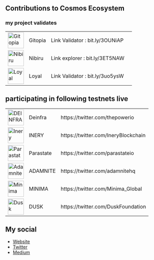 ## Contributions to Cosmos Ecosystem
### my project validates
<table>
  <tr>
    <td><img width="50" src="https://pbs.twimg.com/profile_images/1440291565302284304/0r9YJOJW_400x400.png" alt="Gitopia"></td>
    <td>Gitopia</td>
    <td>Link Validator : bit.ly/3OUNiAP<td>
   </tr>
   <tr>
    <td><img width="50" src="https://pbs.twimg.com/profile_images/1556857504394526721/OyWtRrNP_400x400.jpg" alt="Nibiru"></td>
    <td>Nibiru</td>
    <td>Link explorer : bit.ly/3ET5NAW</td>
   </tr>
   <tr>
    <td><img width="50" src="https://pbs.twimg.com/profile_images/1587876476166328324/qIdvDEqz_400x400.jpg" alt="Loyal"></td>
    <td>Loyal</td>
    <td>Link Validator : bit.ly/3uo5ysW</td>
   </tr>
</table>

## participating in following testnets live
<table>
  <tr>
    <td><img width="50" src="https://res.cloudinary.com/crunchbase-production/image/upload/c_lpad,h_170,w_170,f_auto,b_white,q_auto:eco,dpr_1/r2iykwnuyvhxsusfphy2" alt="DEINFRA"></td>
    <td>Deinfra</td>
    <td>https://twitter.com/thepowerio</td>
  </tr>
  <tr>
    <td><img width="50" src="https://media-exp1.licdn.com/dms/image/C4E0BAQEGyxTVEOmxVw/company-logo_200_200/0/1637483313313?e=2147483647&v=beta&t=xQokldPhblxsOdrBtv5mlIjR874oeMYRBdrmg7OVe3E" alt="Inery"></td>
    <td>INERY</td>
    <td>https://twitter.com/IneryBlockchain</td>
  </tr>
  <tr>
    <td><img width="50" src="https://user-images.githubusercontent.com/38981255/184852284-08b36261-236b-4027-bdc3-487858eb09c7.png" alt="Parastate"></td>
    <td>Parastate</td>
    <td>https://twitter.com/parastateio</td>
  </tr>
  <tr>
    <td><img width="50" src="https://pbs.twimg.com/profile_images/1577353118597222400/sgCyvge-_400x400.jpg" alt="Adamnite"></td>
    <td>ADAMNITE</td>
    <td>https://twitter.com/adamnitehq</td>
  </tr>
  <tr>
    <td><img width="50" src="https://pbs.twimg.com/profile_images/1413009918408331269/mtEQXplO_400x400.jpg" alt="Minima"></td>
    <td>MINIMA</td>
    <td>https://twitter.com/Minima_Global</td>
  </tr>
  <tr>
    <td><img width="50" src="https://pbs.twimg.com/profile_images/1478417079355203587/ojOAFXif_400x400.jpg" alt="Dusk"></td>
    <td>DUSK</td>
    <td>https://twitter.com/DuskFoundation</td>
  </tr>
<table>


## My social
- [Website](https://0xrevo.my.id)
- [Twitter](https://twitter.com/0xRevo)
- [Medium](https://medium.com/@0xRevo)
